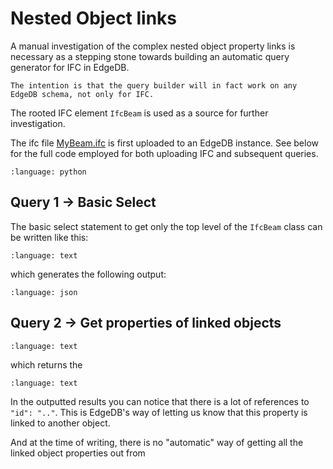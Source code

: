 # Nested Object links

A manual investigation of the complex nested object property links is necessary as a stepping stone towards building an 
automatic query generator for IFC in EdgeDB.

```{note}
The intention is that the query builder will in fact work on any EdgeDB schema, not only for IFC.
```

The rooted IFC element `IfcBeam` is used as a source for further investigation.

The ifc file [MyBeam.ifc](../../files/MyBeam.ifc) is first uploaded to an EdgeDB instance. See below for the full 
code employed for both uploading IFC and subsequent queries.

```{literalinclude} resources/nested_object_links.py
:language: python
```

## Query 1 -> Basic Select

The basic select statement to get only the top level of the `IfcBeam` class can be written like this: 

```{literalinclude} resources/q1.esdl
:language: text
```

which generates the following output:

```{literalinclude} resources/q1_output.json
:language: json
```

## Query 2 -> Get properties of linked objects

```{literalinclude} resources/q2.esdl
:language: text
```

which returns the 

```{literalinclude} resources/q2_output.json
:language: text
```

In the outputted results you can notice that there is a lot of references to `"id": ".."`. This is EdgeDB's way of 
letting us know that this property is linked to another object.

And at the time of writing, there is no "automatic" way of getting all the linked object properties out from